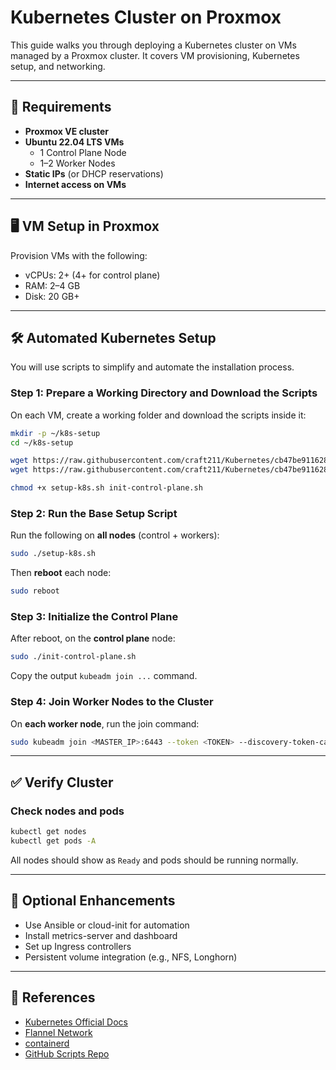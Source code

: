 # Kubernetes Cluster on Proxmox

This guide walks you through deploying a Kubernetes cluster on VMs managed by a Proxmox cluster. It covers VM provisioning, Kubernetes setup, and networking.

---

## 🧱 Requirements

- **Proxmox VE cluster**
- **Ubuntu 22.04 LTS VMs**
  - 1 Control Plane Node
  - 1–2 Worker Nodes
- **Static IPs** (or DHCP reservations)
- **Internet access on VMs**

---

## 🖥️ VM Setup in Proxmox

Provision VMs with the following:

- vCPUs: 2+ (4+ for control plane)
- RAM: 2–4 GB
- Disk: 20 GB+

---

## 🛠️ Automated Kubernetes Setup

You will use scripts to simplify and automate the installation process.

### Step 1: Prepare a Working Directory and Download the Scripts

On each VM, create a working folder and download the scripts inside it:
```bash
mkdir -p ~/k8s-setup
cd ~/k8s-setup
```
```bash
wget https://raw.githubusercontent.com/craft211/Kubernetes/cb47be911628cabf99ed17480f16a60741e6d7e3/setup-k8s.sh
wget https://raw.githubusercontent.com/craft211/Kubernetes/cb47be911628cabf99ed17480f16a60741e6d7e3/init-control-plane.sh

chmod +x setup-k8s.sh init-control-plane.sh
```

### Step 2: Run the Base Setup Script

Run the following on **all nodes** (control + workers):
```bash
sudo ./setup-k8s.sh
```

Then **reboot** each node:
```bash
sudo reboot
```

### Step 3: Initialize the Control Plane

After reboot, on the **control plane** node:
```bash
sudo ./init-control-plane.sh
```

Copy the output `kubeadm join ...` command.

### Step 4: Join Worker Nodes to the Cluster

On **each worker node**, run the join command:
```bash
sudo kubeadm join <MASTER_IP>:6443 --token <TOKEN> --discovery-token-ca-cert-hash sha256:<HASH>
```

---

## ✅ Verify Cluster

### Check nodes and pods
```bash
kubectl get nodes
kubectl get pods -A
```

All nodes should show as `Ready` and pods should be running normally.

---

## 📘 Optional Enhancements

- Use Ansible or cloud-init for automation
- Install metrics-server and dashboard
- Set up Ingress controllers
- Persistent volume integration (e.g., NFS, Longhorn)

---

## 🔗 References
- [Kubernetes Official Docs](https://kubernetes.io/docs/setup/production-environment/tools/kubeadm/)
- [Flannel Network](https://github.com/coreos/flannel)
- [containerd](https://containerd.io/)
- [GitHub Scripts Repo](https://github.com/craft211/Kubernetes)
